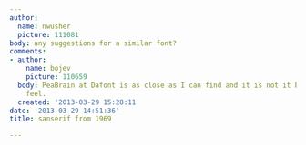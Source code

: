 ```yaml
---
author:
  name: nwusher
  picture: 111081
body: any suggestions for a similar font?
comments:
- author:
    name: bojev
    picture: 110659
  body: PeaBrain at Dafont is as close as I can find and it is not it but has same
    feel.
  created: '2013-03-29 15:28:11'
date: '2013-03-29 14:51:36'
title: sanserif from 1969

---
```

